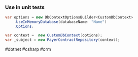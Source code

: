 
### Use in unit tests
```csharp
var options = new DbContextOptionsBuilder<CustomDbContext>
	.UseInMemoryDatabase(databaseName: "Name")
	.Options;

var context =  new CustomDbContext(options);
var _subject = new PayerContractRepository(context);
```

#dotnet #csharp #orm 